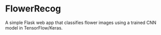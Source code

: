 # FlowerRecog
A simple Flask web app that classifies flower images using a trained CNN model in TensorFlow/Keras.
